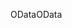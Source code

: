 <span data-ttu-id="56d77-101">OData</span><span class="sxs-lookup"><span data-stu-id="56d77-101">OData</span></span>